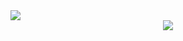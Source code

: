 <img align="center" src="https://github-readme-stats.vercel.app/api?username=Kasania&count_private=true&show_icons=true&hide_title=true&hide=stars" />
<div align="center">
   <img src="https://github-profile-trophy.vercel.app/?username=Kasania&theme=flat&no-frame=true&margin-w=30" />
</div>
